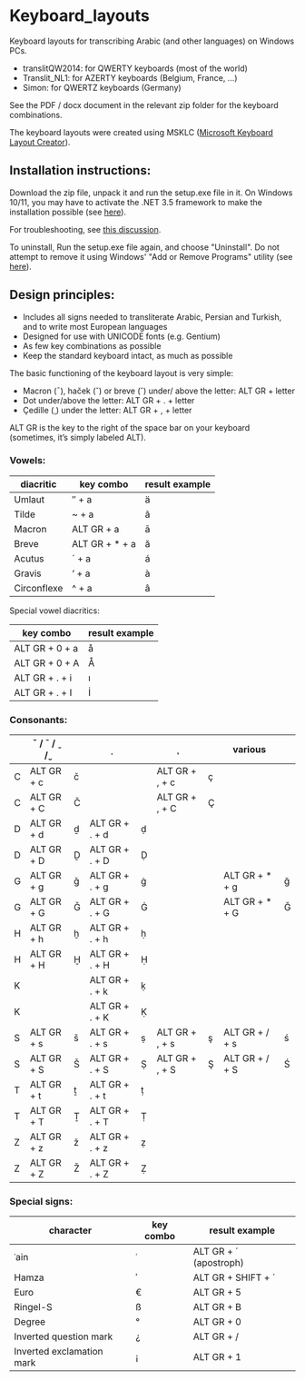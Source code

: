 # Keyboard_layouts

Keyboard layouts for transcribing Arabic (and other languages) on Windows PCs.

* translitQW2014: for QWERTY keyboards (most of the world)
* Translit_NL1: for AZERTY keyboards (Belgium, France, ...)
* Simon: for QWERTZ keyboards (Germany)

See the PDF / docx document in the relevant zip folder for the keyboard combinations.

The keyboard layouts were created using MSKLC ([Microsoft Keyboard Layout Creator](https://www.microsoft.com/en-us/download/details.aspx?id=102134)).

## Installation instructions: 

Download the zip file, unpack it and run the setup.exe file in it. 
On Windows 10/11, you may have to activate the .NET 3.5 framework to make the installation possible 
(see [here](https://learn.microsoft.com/en-us/dotnet/framework/install/dotnet-35-windows#enable-the-net-framework-35-in-control-panel)). 

For troubleshooting, see [this discussion](https://answers.microsoft.com/en-us/windows/forum/windows_10-hardware-winpc/custom-keyboard-layout-with-windows-10/b71c7905-1e30-4b0c-861b-253efd2b5a9e). 

To uninstall, Run the setup.exe file again, and choose "Uninstall".
Do not attempt to remove it using Windows' "Add or Remove Programs" utility
(see [here](https://msklc-guide.github.io/#6)).

## Design principles: 

-	Includes all signs needed to transliterate Arabic, Persian and Turkish, and to write most European languages
-	Designed for use with UNICODE fonts (e.g. Gentium)
-	As few key combinations as possible
-	Keep the standard keyboard intact, as much as possible 

The basic functioning of the keyboard layout  is very simple:

-	Macron (¯), haček (ˇ) or breve (˘)  under/ above the letter: 	ALT GR + letter 
-	Dot under/above the letter: 					ALT GR + . + letter
-	Çedille (¸) under the letter: 					ALT GR + , + letter

ALT GR is the key to the right of the space bar on your keyboard (sometimes, it’s simply labeled ALT).  

### Vowels:

| diacritic | key combo | result example |
| ------ | ----- | - |
| Umlaut | ″ + a | ä |
| Tilde | ~ + a | ã |
| Macron | ALT GR + a | ā |
| Breve | ALT GR + * + a | ă |
| Acutus | ´ + a | á |
| Gravis | ‘ + a | à |
| Circonflexe | ^ + a | â |

Special vowel diacritics: 

| key combo | result example |
| --------------- | - |
| ALT GR + 0 + a	| å |
| ALT GR + 0 + A	| Å |
| ALT GR + . + i	| ı |
| ALT GR + . + I	| İ |

### Consonants:

|   |	ˇ  /  ˉ  /  ˍ  /  ̮   |   |	̣	 |   | ¸ |   | various |   |
| - | -------------------- | - | - | - | - | - | ------- | - |
| C | ALT GR + c | č |  |  | ALT GR + , + c	 | ç |  |  |
| C | ALT GR + C | Č |  |  | ALT GR + , + C | Ç |  |  |
| D | ALT GR + d | ḏ | ALT GR + . + d | ḍ |  |  |  |  |
|	D | ALT GR + D | Ḏ | ALT GR + . + D | Ḍ |  |  |  |  |
|	G | ALT GR + g | ǧ | ALT GR + . + g | ġ |  |  | ALT GR + * + g | ğ | 
| G | ALT GR + G | Ǧ | ALT GR + . + G | Ġ |  |  | ALT GR + * + G | Ğ | 
| H | ALT GR + h | ḫ | ALT GR + . + h | ḥ |  |  |  |  | 
| H | ALT GR + H | Ḫ | ALT GR + . + H | Ḥ |  |  |  |  | 
| K |  |  | ALT GR + . + k | ḳ |  |  |  |  | 
| K |  |  | ALT GR + . + K | Ḳ |  |  |  |  |
| S | ALT GR + s | š | ALT GR + . + s | ṣ | ALT GR + , + s | ş | ALT GR + / + s | ś | 
| S | ALT GR + S | Š | ALT GR + . + S | Ṣ | ALT GR + , + S | Ş | ALT GR + / + S | Ś | 
| T | ALT GR + t | ṯ | ALT GR + . + t | ṭ |  |  |  |  |
| T | ALT GR + T | Ṯ | ALT GR + . + T | Ṭ |  |  |  |  |
| Z | ALT GR + z | ž | ALT GR + . + z | ẓ |  |  |  |  |
| Z | ALT GR + Z | Ž | ALT GR + . + Z | Ẓ |  |  |  |  |

### Special signs:

| character | key combo | result example |
| ------ | ----- | - |
|ʿain | ʿ | ALT GR + ´ (apostroph) |
| Hamza | ʾ | ALT GR + SHIFT + ´ |
| Euro | € | ALT GR + 5 |
| Ringel-S | ß | ALT GR + B |
| Degree | ° | ALT GR + 0 |
| Inverted question mark | ¿ | ALT GR + / |
| Inverted exclamation mark | ¡ | ALT GR + 1 |
